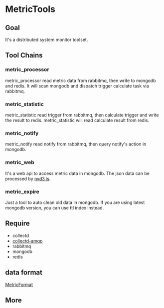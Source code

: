 # MetricTools

## Goal
It's a distributed system monitor toolset.

## Tool Chains
### metric_processor
metric_processor read metric data from rabbitmq, then write to mongodb and redis. It will scan mongodb and dispatch trigger calculate task via rabbitmq.

### metric_statistic
metric_statistic read trigger from rabbitmq, then calculate trigger and write the result to redis. metric_statistic will read calculate result from redis.

### metric_notify
metric_notify read notify from rabbitmq, then query notify's action in mongodb.

### metric_web
It's a web api to access metric data in mongodb. The json data can be processed by [nvd3.js](http://nvd3.org).

### metric_expire
Just a tool to auto clean old data in mongodb. If you are using latest mongodb version, you can use ttl index instead.

## Require
 * collectd
 * [collectd-amqp](https://github.com/datastream/collectd-amqp)
 * rabbitmq
 * mongodb
 * redis

## data format
 [MetricFormat](http://code.google.com/p/rocksteady/wiki/MetricFormat)

## More
